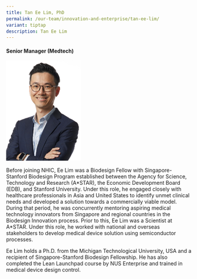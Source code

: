 ```yaml
---
title: Tan Ee Lim, PhD
permalink: /our-team/innovation-and-enterprise/tan-ee-lim/
variant: tiptap
description: Tan Ee Lim
---
```

<h4><strong>Senior Manager (Medtech)</strong></h4><p></p><div class="isomer-image-wrapper"><img style="width: 40%;" height="auto" width="100%" alt="Tan Ee Lim" src="/images/About/Our Team/Innovation and Enterprise/TanEeLim_Bio.jpg"></div><p>Before joining NHIC, Ee Lim was a Biodesign Fellow with Singapore-Stanford Biodesign Program established between the Agency for Science, Technology and Research (A*STAR), the Economic Development Board (EDB), and Stanford University. Under this role, he engaged closely with healthcare professionals in Asia and United States to identify unmet clinical needs and developed a solution towards a commercially viable model. During that period, he was concurrently mentoring aspiring medical technology innovators from Singapore and regional countries in the Biodesign Innovation process. Prior to this, Ee Lim was a Scientist at A*STAR. Under this role, he worked with national and overseas stakeholders to develop medical device solution using semiconductor processes.</p><p>Ee Lim holds a Ph.D. from the Michigan Technological University, USA and a recipient of Singapore-Stanford Biodesign Fellowship. He has also completed the Lean Launchpad course by NUS Enterprise and trained in medical device design control.</p><p></p>